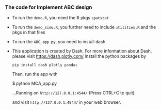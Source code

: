 ### The code for implement ABC design 

- To run the `demo.R`, you need the R pkgs `spatstat`

- To run the `demo_simu.R`, you further need to include `utilities.R` and the pkgs in that files


- To run the `ABC_app.py`, you need to install dash
- This application is created by Dash. For more information about Dash, please visit https://dash.plotly.com/
Install the python packages by

    `pip install dash plotly pandas`

    Then, run the app with

    $ python MCA_app.py

    ...Running on `http://127.0.0.1:4544/` (Press CTRL+C to quit)

    and visit `http://127.0.0.1:4544/` in your web browser.
